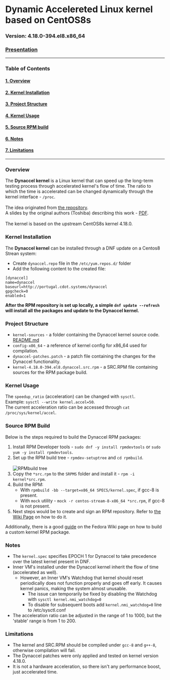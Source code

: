# Dynamic Accelereted Linux kernel based on CentOS8s
### Version: 4.18.0-394.el8.x86_64
### [Presentation](./Dynamic%20Acceleration%20Kernel.pdf)
---

### Table of Contents

#### [1. Overview](#Overview)
#### [2. Kernel Installation](#Kernel-Installation)
#### [3. Project Structure](#Project-Structure)
#### [4. Kernel Usage](#Kernel-Usage)
#### [5. Source RPM build](#Source-RPM-Build)
#### [6. Notes](#Notes)
#### [7. Limitations](#Limitations)
---

### Overview

The **Dynaccel kernel** is a Linux kernel that can speed up the long-term testing process through accelerated kernel's flow of time. The ratio to which the time is accelerated can be changed dynamically through the kernel interface - ```/proc```.
<br/><br/>
The idea originated from [the repository](https://github.com/ystk/dynamic-acceleration).
</br>
A slides by the original authors (Toshiba) describing this work - [PDF](https://elinux.org/images/6/6d/Linux_Kernel_Acceleration_for_Long-term_Testing.pdf).
<br/><br/>
The kernel is based on the upstream CentOS8s kernel 4.18.0.

### Kernel Installation

The **Dynaccel kernel** can be installed through a DNF update on a Centos8 Strean system:
- Create `dynaccel.repo` file in the `/etc/yum.repos.d/` folder
- Add the following content to the created file:
``` 
[dynaccel]
name=dynaccel
baseurl=http://portugal.cdot.systems/dynaccel
gpgcheck=0
enabled=1
```

**After the RPM repository is set up locally, a simple ```dnf update --refresh``` will install all the packages and update to the Dynaccel kernel.**

### Project Structure

- ```kernel-sources``` - a folder containing the Dynaccel kernel source code. [README.md](./kernel-sources/README.md)
- ```config-x86_64```  - a reference of kernel config for x86_64 used for compilation.
- ```dynaccel-patches.patch``` - a patch file containing the changes for the Dynaccel functionality.
- ```kernel-4.18.0-394.el8.dynaccel.src.rpm``` - a SRC.RPM file containing sources for the RPM package build.

### Kernel Usage

The ```speedup_ratio``` (acceleration) can be changed with ```sysctl```.
<br/>
Example: ```sysctl --write kernel.accel=50```.
<br/>
The current acceleration ratio can be accessed through ```cat /proc/sys/kernel/accel```.

### Source RPM Build

Below is the steps required to build the Dynaccel RPM packages:
1. Install RPM Developer tools - ```sudo dnf -y install rpmdevtools``` or ```sudo yum -y install rpmdevtools```.
2. Set up the RPM build tree - ```rpmdev-setuptree``` and ```cd rpmbuild```.
   <br/><br/>
   ![RPMbuild tree](https://i.ibb.co/QQpsVbp/RPMbuild-tree.png)
3. Copy the ```*src.rpm``` to the ```SRPMS``` folder and install it - ```rpm -i kernel*src.rpm```.
4. Build the RPM:
   - With ```rpmbuild -bb --target=x86_64 SPECS/kernel.spec```, if gcc-8 is present.
   - With ```mock``` utility - ```mock -r centos-stream-8-x86_64 *src.rpm```, if gcc-8 is not present.
5. Next steps would be to create and sign an RPM repository. 
   Refer to [the Wiki Page](https://wiki.cdot.senecacollege.ca/wiki/Signing_and_Creating_a_Repository_for_RPM_Packages) on how to do it.
   
Additionally, there is a good [guide](https://www.fedoraproject.org/wiki/Building_a_custom_kernel/Source_RPM) on the Fedora Wiki page on how to build a custom kernel RPM package.

### Notes

- The ```kernel.spec``` specifies EPOCH 1 for Dynaccel to take precedence over the latest kernel present in DNF.
- Inner VM's installed under the Dynaccel kernel inherit the flow of time (accelerated as well).
  * However, an Inner VM's Watchdog that kernel should reset periodically does not function properly and goes off early. It causes kernel panics, making the system almost unusable.
    * The issue can temporarily be fixed by disabling the Watchdog with ```sysctl kernel.nmi_watchdog=0```
    * To disable for subsequent boots add ```kernel.nmi_watchdog=0``` line to /etc/sysctl.conf
- The acceleration ratio can be adjusted in the range of 1 to 1000, but the 'stable' range is from 1 to 200.

### Limitations

- The kernel and SRC.RPM should be compiled under ```gcc-8``` and ```g++-8```, otherwise compilation will fail.
- The Dynaccel patches were only applied and tested on kernel version 4.18.0.
- It is not a hardware acceleration, so there isn't any performance boost, just accelerated time.
